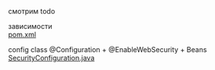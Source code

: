 смотрим todo

зависимости</br>
[pom.xml](pom.xml)

config class @Configuration + @EnableWebSecurity + Beans</br>
[SecurityConfiguration.java](src%2Fmain%2Fjava%2Fru%2Fotus%2Fspring%2Fsecurity%2FSecurityConfiguration.java)
